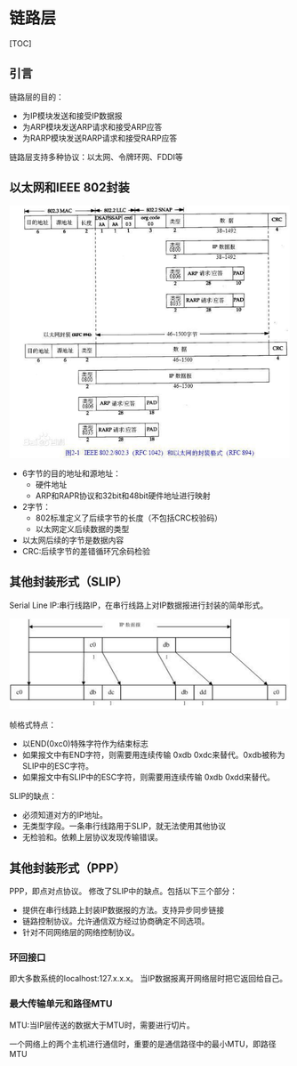 # 链路层

[TOC]

## 引言

链路层的目的：
- 为IP模块发送和接受IP数据报
- 为ARP模块发送ARP请求和接受ARP应答
- 为RARP模块发送RARP请求和接受RARP应答

链路层支持多种协议：以太网、令牌环网、FDDI等

## 以太网和IEEE 802封装

![封装格式](../picture/以太网封装.jpg)

- 6字节的目的地址和源地址：
    + 硬件地址
    + ARP和RAPR协议和32bit和48bit硬件地址进行映射
- 2字节：
    + 802标准定义了后续字节的长度（不包括CRC校验码）
    + 以太网定义后续数据的类型
- 以太网后续的字节是数据内容
- CRC:后续字节的差错循环冗余码检验

## 其他封装形式（SLIP）

Serial Line IP:串行线路IP，在串行线路上对IP数据报进行封装的简单形式。

![SLIP](../picture/SLIP封装.jpg)

帧格式特点：
- 以END(0xc0)特殊字符作为结束标志
- 如果报文中有END字符，则需要用连续传输 0xdb 0xdc来替代。0xdb被称为SLIP中的ESC字符。
- 如果报文中有SLIP中的ESC字符，则需要用连续传输 0xdb 0xdd来替代。

SLIP的缺点：
- 必须知道对方的IP地址。
- 无类型字段。一条串行线路用于SLIP，就无法使用其他协议
- 无检验和。依赖上层协议发现传输错误。

## 其他封装形式（PPP）

PPP，即点对点协议。 修改了SLIP中的缺点。包括以下三个部分：
- 提供在串行线路上封装IP数据报的方法。支持异步同步链接
- 链路控制协议。允许通信双方经过协商确定不同选项。
- 针对不同网络层的网络控制协议。

### 环回接口

即大多数系统的localhost:127.x.x.x。  当IP数据报离开网络层时把它返回给自己。

### 最大传输单元和路径MTU

MTU:当IP层传送的数据大于MTU时，需要进行切片。

一个网络上的两个主机进行通信时，重要的是通信路径中的最小MTU，即路径MTU
